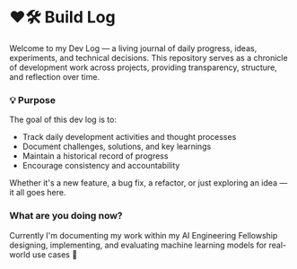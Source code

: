 # ❤️🛠️ Build Log

Welcome to my Dev Log — a living journal of daily progress, ideas, experiments, and technical decisions. This repository serves as a chronicle of development work across projects, providing transparency, structure, and reflection over time.

### 💡 Purpose

The goal of this dev log is to:

- Track daily development activities and thought processes
- Document challenges, solutions, and key learnings
- Maintain a historical record of progress
- Encourage consistency and accountability

Whether it's a new feature, a bug fix, a refactor, or just exploring an idea — it all goes here.

### What are you doing now?

Currently I'm documenting my work within my AI Engineering Fellowship designing, implementing, and evaluating machine learning models for real-world use cases 🚀